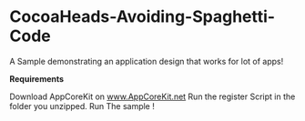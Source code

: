 CocoaHeads-Avoiding-Spaghetti-Code
==================================

A Sample demonstrating an application design that works for lot of apps!

**Requirements**

Download AppCoreKit on www.AppCoreKit.net
Run the register Script in the folder you unzipped.
Run The sample !
